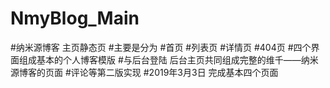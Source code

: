 # NmyBlog_Main
#纳米源博客 主页静态页
#主要是分为 
#首页
#列表页
#详情页
#404页
#四个界面组成基本的个人博客模版
#与后台登陆 后台主页共同组成完整的维千——纳米源博客的页面
#评论等第二版实现
#2019年3月3日 完成基本四个页面
